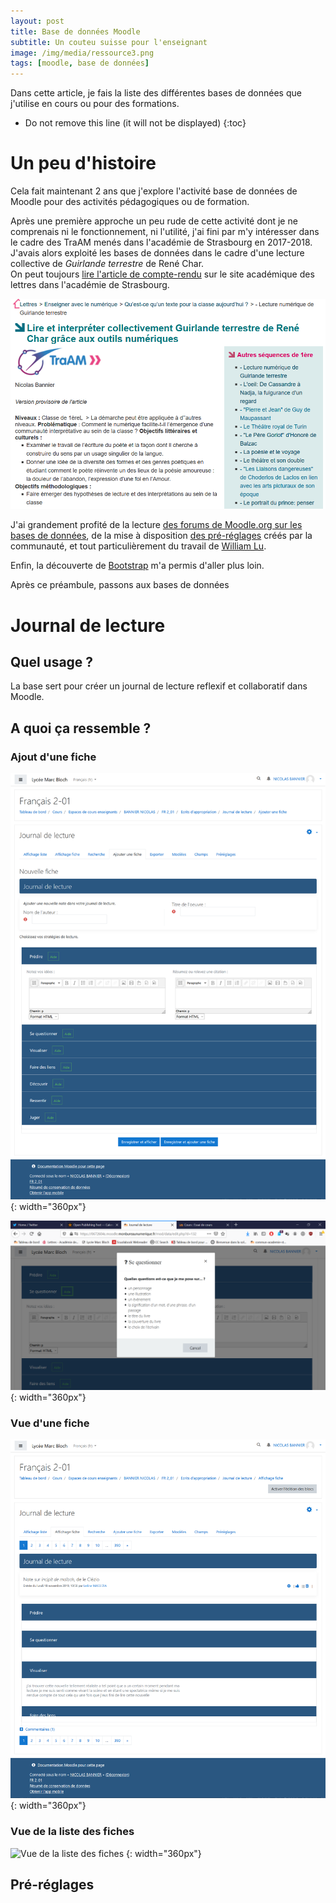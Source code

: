 ```yaml
---
layout: post
title: Base de données Moodle
subtitle: Un couteu suisse pour l'enseignant
image: /img/media/ressource3.png
tags: [moodle, base de données]
---
```


Dans cette article, je fais la liste des différentes bases de données que j'utilise en cours ou pour des formations.

* Do not remove this line (it will not be displayed)
{:toc}

# Un peu d'histoire

Cela fait maintenant 2 ans que j'explore l'activité base de données de Moodle pour des activités pédagogiques ou de formation.

Après une première approche un peu rude de cette activité dont je ne comprenais ni le fonctionnement, ni l'utilité, j'ai fini par m'y intéresser dans le cadre des TraAM menés dans l'académie de Strasbourg en 2017-2018.  
J'avais alors exploité les bases de données dans le cadre d'une lecture collective de *Guirlande terrestre* de René Char.  
On peut toujours [lire l'article de compte-rendu](https://www.ac-strasbourg.fr/pedagogie/lettres/enseigner-avec-le-numerique/quest-ce-quun-texte-pour-la-classe-aujourdhui/lecture-numerique-de-guirlande-terrestre/) sur le site académique des lettres dans l'académie de Strasbourg.

![L'article sur le site académique](/img/media/Bdd_Char.png)

J'ai grandement profité de la lecture [des forums de Moodle.org sur les bases de données](https://moodle.org/mod/forum/view.php?id=3505), de la mise à disposition [des pré-réglages](https://archive.moodle.net/mod/data/view.php?id=22) créés par la communauté, et tout particulièrement du travail de [William Lu](https://moodle.org/user/view.php?id=44441&course=5).

Enfin, la découverte de [Bootstrap](https://www.w3schools.com/bootstrap4/) m'a permis d'aller plus loin.

Après ce préambule, passons aux bases de données

#  Journal de lecture

## Quel usage ?

La base sert pour créer un journal de lecture reflexif et collaboratif dans Moodle.

## A quoi ça ressemble ?

### Ajout d'une fiche

![Ajout d'une fiche](/img/media/Bdd_Journal_Add1.png) {: width="360px"}

![Ajout d'une fiche, détail](/img/media/Bdd_Journal_Add2.png) {: width="360px"}

### Vue d'une fiche

![Vue d'une fiche](/img/media/Bdd_Journal_Fiche.png) {: width="360px"}

### Vue de la liste des fiches

![Vue de la liste des fiches](/img/media/Liste.png) {: width="360px"}

## Pré-réglages
